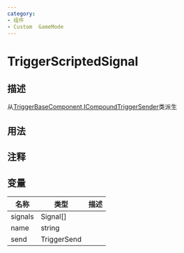 ```yaml
---
category: 
- 组件
- Custom  GameMode
---
```

# TriggerScriptedSignal
## 描述
从[TriggerBaseComponent,ICompoundTriggerSender](./TriggerBaseComponent,ICompoundTriggerSender.md)类派生
## 用法

## 注释

## 变量
| 名称 | 类型 | 描述 |
| ----------- | ----------- | ----------- |
| signals | Signal[] |  |  
| name | string |  |  
| send | TriggerSend |  |  
